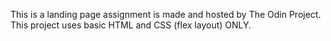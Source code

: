 This is a landing page assignment is made and hosted by The Odin Project. This project uses basic HTML and CSS (flex layout) ONLY.
